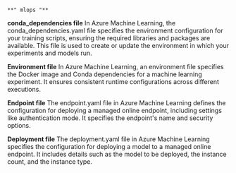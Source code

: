                                                                         **" mlops "** 
**conda_dependencies file**
In Azure Machine Learning, the conda_dependencies.yaml file specifies the environment configuration for your training scripts, ensuring the required libraries and packages are available. This file is used to create or update the environment in which your experiments and models run.

**Environment file**
In Azure Machine Learning, an environment file specifies the Docker image and Conda dependencies for a machine learning experiment. It ensures consistent runtime configurations across different executions.

**Endpoint file**
The endpoint.yaml file in Azure Machine Learning defines the configuration for deploying a managed online endpoint, including settings like authentication mode. It specifies the endpoint's name and security options.

**Deployment file**
The deployment.yaml file in Azure Machine Learning specifies the configuration for deploying a model to a managed online endpoint. It includes details such as the model to be deployed, the instance count, and the instance type.

